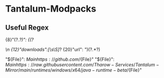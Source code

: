 # Tantalum-Modpacks

## Useful Regex
{8}"(?<File>.*?)": \{(?<Main>\n {12}"downloads":[\s\S]*? {20}"url": ")(?<url>.*?)


"${File}"\: ${Main}https://github.com/${File}"
"${File}"\: ${Main}https://raw.githubusercontent.com/Tharow-Services/Tantalum-Mirror/main/runtimes/windows/x64/java-runtime-beta/${File}"